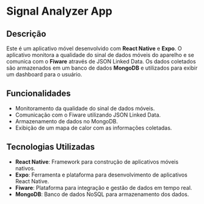 # Signal Analyzer App

## Descrição

Este é um aplicativo móvel desenvolvido com **React Native** e **Expo**. O aplicativo monitora a qualidade do sinal de dados móveis do aparelho e se comunica com o **Fiware** através de JSON Linked Data. Os dados coletados são armazenados em um banco de dados **MongoDB** e utilizados para exibir um dashboard para o usuário.

## Funcionalidades

- Monitoramento da qualidade do sinal de dados móveis.
- Comunicação com o Fiware utilizando JSON Linked Data.
- Armazenamento de dados no MongoDB.
- Exibição de um mapa de calor com as informações coletadas.

## Tecnologias Utilizadas

- **React Native**: Framework para construção de aplicativos móveis nativos.
- **Expo**: Ferramenta e plataforma para desenvolvimento de aplicativos React Native.
- **Fiware**: Plataforma para integração e gestão de dados em tempo real.
- **MongoDB**: Banco de dados NoSQL para armazenamento dos dados.
